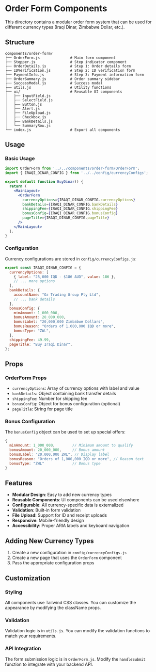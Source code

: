# Order Form Components

This directory contains a modular order form system that can be used for different currency types (Iraqi Dinar, Zimbabwe Dollar, etc.).

## Structure

```
components/order-form/
├── OrderForm.js              # Main form component
├── Stepper.js                # Step indicator component
├── OrderDetails.js           # Step 1: Order details form
├── IDVerification.js         # Step 2: ID verification form
├── PaymentInfo.js            # Step 3: Payment information form
├── OrderSummary.js           # Order summary sidebar
├── SuccessModal.js           # Success modal
├── utils.js                  # Utility functions
├── ui/                       # Reusable UI components
│   ├── InputField.js
│   ├── SelectField.js
│   ├── Button.js
│   ├── Alert.js
│   ├── FileUpload.js
│   ├── Checkbox.js
│   ├── BankDetails.js
│   └── SummaryRow.js
└── index.js                  # Export all components
```

## Usage

### Basic Usage

```jsx
import OrderForm from '../../components/order-form/OrderForm';
import { IRAQI_DINAR_CONFIG } from '../../config/currencyConfigs';

export default function BuyDinar() {
  return (
    <MainLayout>
      <OrderForm
        currencyOptions={IRAQI_DINAR_CONFIG.currencyOptions}
        bankDetails={IRAQI_DINAR_CONFIG.bankDetails}
        shippingFee={IRAQI_DINAR_CONFIG.shippingFee}
        bonusConfig={IRAQI_DINAR_CONFIG.bonusConfig}
        pageTitle={IRAQI_DINAR_CONFIG.pageTitle}
      />
    </MainLayout>
  );
}
```

### Configuration

Currency configurations are stored in `config/currencyConfigs.js`:

```javascript
export const IRAQI_DINAR_CONFIG = {
  currencyOptions: [
    { label: "25,000 IQD - $186 AUD", value: 186 },
    // ... more options
  ],
  bankDetails: {
    accountName: "Oz Trading Group Pty Ltd",
    // ... bank details
  },
  bonusConfig: {
    minAmount: 1_000_000,
    bonusAmount: 20_000_000,
    bonusLabel: "20,000,000 Zimbabwe Dollars",
    bonusReason: "Orders of 1,000,000 IQD or more",
    bonusType: "ZWL",
  },
  shippingFee: 49.99,
  pageTitle: "Buy Iraqi Dinar",
};
```

## Props

### OrderForm Props

- `currencyOptions`: Array of currency options with label and value
- `bankDetails`: Object containing bank transfer details
- `shippingFee`: Number for shipping fee
- `bonusConfig`: Object for bonus configuration (optional)
- `pageTitle`: String for page title

### Bonus Configuration

The `bonusConfig` object can be used to set up special offers:

```javascript
{
  minAmount: 1_000_000,        // Minimum amount to qualify
  bonusAmount: 20_000_000,     // Bonus amount
  bonusLabel: "20,000,000 ZWL", // Display label
  bonusReason: "Orders of 1,000,000 IQD or more", // Reason text
  bonusType: "ZWL"             // Bonus type
}
```

## Features

- **Modular Design**: Easy to add new currency types
- **Reusable Components**: UI components can be used elsewhere
- **Configurable**: All currency-specific data is externalized
- **Validation**: Built-in form validation
- **File Upload**: Support for ID and receipt uploads
- **Responsive**: Mobile-friendly design
- **Accessibility**: Proper ARIA labels and keyboard navigation

## Adding New Currency Types

1. Create a new configuration in `config/currencyConfigs.js`
2. Create a new page that uses the `OrderForm` component
3. Pass the appropriate configuration props

## Customization

### Styling
All components use Tailwind CSS classes. You can customize the appearance by modifying the className props.

### Validation
Validation logic is in `utils.js`. You can modify the validation functions to match your requirements.

### API Integration
The form submission logic is in `OrderForm.js`. Modify the `handleSubmit` function to integrate with your backend API.
